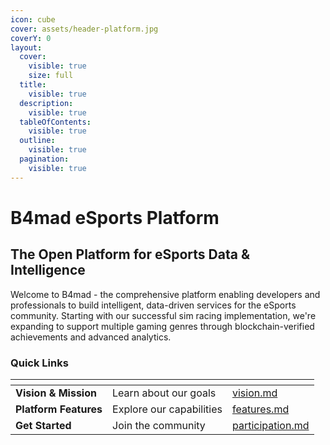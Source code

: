 ```yaml
---
icon: cube
cover: assets/header-platform.jpg
coverY: 0
layout:
  cover:
    visible: true
    size: full
  title:
    visible: true
  description:
    visible: true
  tableOfContents:
    visible: true
  outline:
    visible: true
  pagination:
    visible: true
---
```


# B4mad eSports Platform

## The Open Platform for eSports Data & Intelligence

Welcome to B4mad - the comprehensive platform enabling developers and professionals to build intelligent, data-driven services for the eSports community. Starting with our successful sim racing implementation, we're expanding to support multiple gaming genres through blockchain-verified achievements and advanced analytics.

### Quick Links

<table data-view="cards">
  <thead>
    <tr>
      <th></th>
      <th></th>
      <th data-hidden data-card-target data-type="content-ref"></th>
    </tr>
  </thead>
  <tbody>
    <tr>
      <td><strong>Vision & Mission</strong></td>
      <td>Learn about our goals</td>
      <td><a href="overview/vision.md">vision.md</a></td>
    </tr>
    <tr>
      <td><strong>Platform Features</strong></td>
      <td>Explore our capabilities</td>
      <td><a href="platform/features.md">features.md</a></td>
    </tr>
    <tr>
      <td><strong>Get Started</strong></td>
      <td>Join the community</td>
      <td><a href="governance/participation.md">participation.md</a></td>
    </tr>
  </tbody>
</table>
